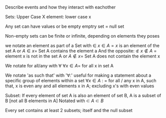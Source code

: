 Describe events and how they interact with eachother

Sets: Upper Case X
element: lower case x

Any set can have values or be empty
emptry set = null set

Non-empty sets can be finite or infinite, depending on elements they poses

we notate an element as part of a Set with $\in$
	$x \in A = x$ is an element of the set A
	or
	$A \in x =$ Set A contains the element a
And the opposite: $\not\subset$
	$x \not\in A$ = element x is not in the set A 
	or
	$A \not\in x =$ Set A does not contain the element x

We notate for all/any with $\forall$
$\forall x \in A =$ for all x in set A

We notate 'as such that' with '$\forall$:'
	useful for making a statement about a specific group of elements within a set
	$\forall x \in A$ :  = for all / any x in A, such that, x is even
		any and all elements x in A; excluding x's with even values

Subset: If every element of set A is also an element of set B, A is a subset of B [not all B elements in A]
Notated with $\subset$
	$A \subset B$

Every set contains at least 2 subsets; itself and the null subset